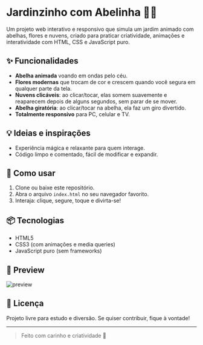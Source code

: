 # Jardinzinho com Abelinha 🐝🌸

Um projeto web interativo e responsivo que simula um jardim animado com abelhas, flores e nuvens, criado para praticar criatividade, animações e interatividade com HTML, CSS e JavaScript puro.

## ✨ Funcionalidades
- **Abelha animada** voando em ondas pelo céu.
- **Flores modernas** que trocam de cor e crescem quando você segura em qualquer parte da tela.
- **Nuvens clicáveis**: ao clicar/tocar, elas somem suavemente e reaparecem depois de alguns segundos, sem parar de se mover.
- **Abelha giratória**: ao clicar/tocar na abelha, ela faz um giro divertido.
- **Totalmente responsivo** para PC, celular e TV.

## 💡 Ideias e inspirações
- Experiência mágica e relaxante para quem interage.
- Código limpo e comentado, fácil de modificar e expandir.

## 🚀 Como usar
1. Clone ou baixe este repositório.
2. Abra o arquivo `index.html` no seu navegador favorito.
3. Interaja: clique, segure, toque e divirta-se!

## 📦 Tecnologias
- HTML5
- CSS3 (com animações e media queries)
- JavaScript puro (sem frameworks)

## 📸 Preview
![preview](preview.png) <!-- Adicione um screenshot do seu projeto aqui -->

## 📝 Licença
Projeto livre para estudo e diversão. Se quiser contribuir, fique à vontade!

---

> Feito com carinho e criatividade 💛
